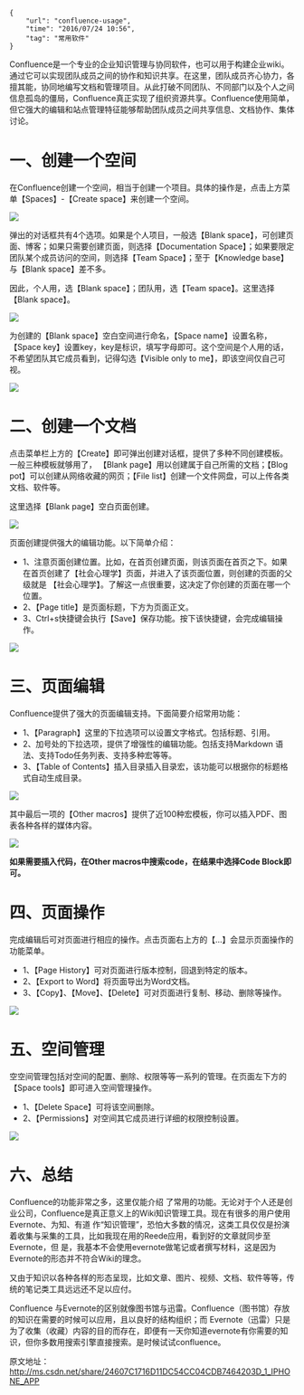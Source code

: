 ```
{
    "url": "confluence-usage",
    "time": "2016/07/24 10:56",
    "tag": "常用软件"
}
```

Confluence是一个专业的企业知识管理与协同软件，也可以用于构建企业wiki。通过它可以实现团队成员之间的协作和知识共享。在这里，团队成员齐心协力，各擅其能，协同地编写文档和管理项目。从此打破不同团队、不同部门以及个人之间信息孤岛的僵局，Confluence真正实现了组织资源共享。Confluence使用简单，但它强大的编辑和站点管理特征能够帮助团队成员之间共享信息、文档协作、集体讨论。

# 一、创建一个空间
在Confluence创建一个空间，相当于创建一个项目。具体的操作是，点击上方菜单【Spaces】-【Create space】来创建一个空间。

![](/static/uploads/confluence-create-space.png)

弹出的对话框共有4个选项。如果是个人项目，一般选【Blank space】，可创建页面、博客；如果只需要创建页面，则选择【Documentation Space】；如果要限定团队某个成员访问的空间，则选择【Team Space】；至于【Knowledge base】与【Blank space】差不多。

因此，个人用，选【Blank space】；团队用，选【Team space】。这里选择【Blank space】。

![](/static/uploads/confluence-select-space.png)

为创建的【Blank space】空白空间进行命名，【Space name】设置名称，【Space key】设置key，key是标识，填写字母即可。这个空间是个人用的话，不希望团队其它成员看到，记得勾选【Visible only to me】，即该空间仅自己可视。

![](/static/uploads/confluence-space-setting.png)

# 二、创建一个文档
点击菜单栏上方的【Create】即可弹出创建对话框，提供了多种不同创建模板。一般三种模板就够用了， 【Blank page】用以创建属于自己所需的文档；【Blog pot】可以创建从网络收藏的网页；【File list】创建一个文件网盘，可以上传各类文档、软件等。

这里选择【Blank page】空白页面创建。

![](/static/uploads/confluence-create-page.png)

页面创建提供强大的编辑功能。以下简单介绍：

- 1、注意页面创建位置。比如，在首页创建页面，则该页面在首页之下。如果在首页创建了【社会心理学】页面，并进入了该页面位置，则创建的页面的父级就是 【社会心理学】。了解这一点很重要，这决定了你创建的页面在哪一个位置。
- 2、【Page title】是页面标题，下方为页面正文。
- 3、Ctrl+s快捷键会执行【Save】保存功能。按下该快捷键，会完成编辑操作。

![](/static/uploads/confluence-page-intro.jpg)

# 三、页面编辑
Confluence提供了强大的页面编辑支持。下面简要介绍常用功能：

- 1、【Paragraph】这里的下拉选项可以设置文字格式。包括标题、引用。
- 2、加号处的下拉选项，提供了增强性的编辑功能。包括支持Markdown 语法、支持Todo任务列表、支持多种宏等等。
- 3、【Table of Contents】插入目录插入目录宏，该功能可以根据你的标题格式自动生成目录。

![](/static/uploads/confluence-page-edit.jpg)

其中最后一项的【Other macros】提供了近100种宏模板，你可以插入PDF、图表各种各样的媒体内容。

![](/static/uploads/confluence-macros.jpg)

**如果需要插入代码，在Other macros中搜索code，在结果中选择Code Block即可。**

# 四、页面操作
完成编辑后可对页面进行相应的操作。点击页面右上方的【…】会显示页面操作的功能菜单。

- 1、【Page History】可对页面进行版本控制，回退到特定的版本。
- 2、【Export to Word】将页面导出为Word文档。
- 3、【Copy】、【Move】、【Delete】可对页面进行复制、移动、删除等操作。

![](/static/uploads/confluence-page-op.png)

# 五、空间管理
空空间管理包括对空间的配置、删除、权限等等一系列的管理。在页面左下方的【Space tools】即可进入空间管理操作。

- 1、【Delete Space】可将该空间删除。
- 2、【Permissions】对空间其它成员进行详细的权限控制设置。

![](/static/uploads/confluece-space-manage.png)

# 六、总结
Confluence的功能非常之多，这里仅能介绍 了常用的功能。无论对于个人还是创业公司，Confluence是真正意义上的Wiki知识管理工具。现在有很多的用户使用Evernote、为知、有道 作“知识管理”，恐怕大多数的情况，这类工具仅仅是扮演着收集与采集的工具，比如我现在用的Reede应用，看到好的文章就同步至Evernote，但 是，我基本不会使用evernote做笔记或者撰写材料，这是因为Evernote的形态并不符合Wiki的理念。

又由于知识以各种各样的形态呈现，比如文章、图片、视频、文档、软件等等，传统的笔记类工具远远还不足以应付。

Confluence 与Evernote的区别就像图书馆与迅雷。Confluence（图书馆）存放的知识在需要的时候可以应用，且以良好的结构组织；而 Evernote（迅雷）只是为了收集（收藏）内容的目的而存在，即便有一天你知道evernote有你需要的知识，但你多数用搜索引擎直接搜索。是时候试试confluence。

原文地址：http://ms.csdn.net/share/24607C1716D11DC54CC04CDB7464203D_1_IPHONE_APP